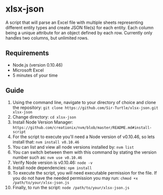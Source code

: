 # xlsx-json
A script that will parse an Excel file with multiple sheets representing different entity types and create JSON file(s) for each entity. 
Each column being a unique attribute for an object defined by each row. Currently only handles two columns, but unlimited rows. 

## Requirements

* Node.js (version 0.10.46)
* Microsoft Excel
* 5 minutes of your time

## Guide

1. Using the command line, navigate to your directory of choice and clone the repository: 
```git clone https://github.com/Sir-Turtle/xlsx-json.git xlsx-json```
2. Change directory:
```cd xlsx-json```
3. Install Node Version Manager:
```https://github.com/creationix/nvm/blob/master/README.md#install-script```
4. For the script to execute you'll need a Node version of v0.10.46, so lets install that:
```nvm install v0.10.46```
5. You can list and view all node versions installed by:
```nvm list```
6. You can switch between them with this command by stating the version number such as:
```nvm use v0.10.46```
7. Verify Node version is v0.10.46:
```node -v```
7. Install node dependencies:
```npm install```
8. To execute the script, you will need executable permission for the file. If you do not have the needed permission you may run: 
```chmod +x /path/to/your/xlsx-json.js``` 
9. Finally, to run the script: 
```node /path/to/your/xlsx-json.js```


